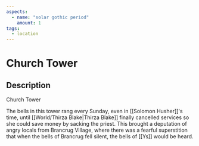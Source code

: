 ```yaml
---
aspects: 
  - name: "solar gothic period"
    amount: 1
tags:
  - location
---
```


# Church Tower

## Description
Church Tower

The bells in this tower rang every Sunday, even in [[Solomon Husher]]'s time, until [[World/Thirza Blake|Thirza Blake]] finally cancelled services so she could save money by sacking the priest. This brought a deputation of angry locals from Brancrug Village, where there was a fearful superstition that when the bells of Brancrug fell silent, the bells of [[Ys]] would be heard.